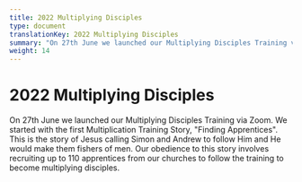 ```yaml
---
title: 2022 Multiplying Disciples
type: document
translationKey: 2022 Multiplying Disciples
summary: "On 27th June we launched our Multiplying Disciples Training via Zoom. We started with the first Multiplication Training Story, 'Finding Apprentices'. This is the story of Jesus calling Simon and Andrew to follow Him and He would make them fishers of men. Our obedience to this story involves recruiting up to 110 apprentices from our churches to follow the training to become multiplying disciples."
weight: 14
---
```

# 2022 Multiplying Disciples

On 27th June we launched our Multiplying Disciples Training via Zoom. We started with the first Multiplication Training Story, "Finding Apprentices". This is the story of Jesus calling Simon and Andrew to follow Him and He would make them fishers of men. Our obedience to this story involves recruiting up to 110 apprentices from our churches to follow the training to become multiplying disciples.
